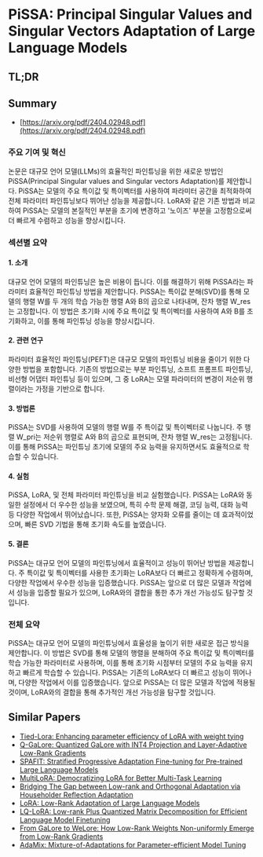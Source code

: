 # PiSSA: Principal Singular Values and Singular Vectors Adaptation of Large Language Models
## TL;DR
## Summary
- [https://arxiv.org/pdf/2404.02948.pdf](https://arxiv.org/pdf/2404.02948.pdf)

### 주요 기여 및 혁신
논문은 대규모 언어 모델(LLMs)의 효율적인 파인튜닝을 위한 새로운 방법인 PiSSA(Principal Singular values and Singular vectors Adaptation)를 제안합니다. PiSSA는 모델의 주요 특이값 및 특이벡터를 사용하여 파라미터 공간을 최적화하여 전체 파라미터 파인튜닝보다 뛰어난 성능을 제공합니다. LoRA와 같은 기존 방법과 비교하여 PiSSA는 모델의 본질적인 부분을 초기에 변경하고 '노이즈' 부분을 고정함으로써 더 빠르게 수렴하고 성능을 향상시킵니다.

### 섹션별 요약

#### 1. 소개
대규모 언어 모델의 파인튜닝은 높은 비용이 듭니다. 이를 해결하기 위해 PiSSA라는 파라미터 효율적인 파인튜닝 방법을 제안합니다. PiSSA는 특이값 분해(SVD)를 통해 모델의 행렬 W를 두 개의 학습 가능한 행렬 A와 B의 곱으로 나타내며, 잔차 행렬 W_res는 고정합니다. 이 방법은 초기화 시에 주요 특이값 및 특이벡터를 사용하여 A와 B를 초기화하고, 이를 통해 파인튜닝 성능을 향상시킵니다.

#### 2. 관련 연구
파라미터 효율적인 파인튜닝(PEFT)은 대규모 모델의 파인튜닝 비용을 줄이기 위한 다양한 방법을 포함합니다. 기존의 방법으로는 부분 파인튜닝, 소프트 프롬프트 파인튜닝, 비선형 어댑터 파인튜닝 등이 있으며, 그 중 LoRA는 모델 파라미터의 변경이 저순위 행렬이라는 가정을 기반으로 합니다.

#### 3. 방법론
PiSSA는 SVD를 사용하여 모델의 행렬 W를 주 특이값 및 특이벡터로 나눕니다. 주 행렬 W_pri는 저순위 행렬로 A와 B의 곱으로 표현되며, 잔차 행렬 W_res는 고정됩니다. 이를 통해 PiSSA는 파인튜닝 초기에 모델의 주요 능력을 유지하면서도 효율적으로 학습할 수 있습니다.

#### 4. 실험
PiSSA, LoRA, 및 전체 파라미터 파인튜닝을 비교 실험했습니다. PiSSA는 LoRA와 동일한 설정에서 더 우수한 성능을 보였으며, 특히 수학 문제 해결, 코딩 능력, 대화 능력 등 다양한 작업에서 뛰어났습니다. 또한, PiSSA는 양자화 오류를 줄이는 데 효과적이었으며, 빠른 SVD 기법을 통해 초기화 속도를 높였습니다.

#### 5. 결론
PiSSA는 대규모 언어 모델의 파인튜닝에서 효율적이고 성능이 뛰어난 방법을 제공합니다. 주 특이값 및 특이벡터를 사용한 초기화는 LoRA보다 더 빠르고 정확하게 수렴하며, 다양한 작업에서 우수한 성능을 입증했습니다. PiSSA는 앞으로 더 많은 모델과 작업에서 성능을 입증할 필요가 있으며, LoRA와의 결합을 통한 추가 개선 가능성도 탐구할 것입니다.

### 전체 요약
PiSSA는 대규모 언어 모델의 파인튜닝에서 효율성을 높이기 위한 새로운 접근 방식을 제안합니다. 이 방법은 SVD를 통해 모델의 행렬을 분해하여 주요 특이값 및 특이벡터를 학습 가능한 파라미터로 사용하며, 이를 통해 초기화 시점부터 모델의 주요 능력을 유지하고 빠르게 학습할 수 있습니다. PiSSA는 기존의 LoRA보다 더 빠르고 성능이 뛰어나며, 다양한 작업에서 이를 입증했습니다. 앞으로 PiSSA는 더 많은 모델과 작업에 적용될 것이며, LoRA와의 결합을 통해 추가적인 개선 가능성을 탐구할 것입니다.

## Similar Papers
- [Tied-Lora: Enhancing parameter efficiency of LoRA with weight tying](2311.09578.md)
- [Q-GaLore: Quantized GaLore with INT4 Projection and Layer-Adaptive Low-Rank Gradients](2407.08296.md)
- [SPAFIT: Stratified Progressive Adaptation Fine-tuning for Pre-trained Large Language Models](2405.00201.md)
- [MultiLoRA: Democratizing LoRA for Better Multi-Task Learning](2311.11501.md)
- [Bridging The Gap between Low-rank and Orthogonal Adaptation via Householder Reflection Adaptation](2405.17484.md)
- [LoRA: Low-Rank Adaptation of Large Language Models](2106.09685.md)
- [LQ-LoRA: Low-rank Plus Quantized Matrix Decomposition for Efficient Language Model Finetuning](2311.12023.md)
- [From GaLore to WeLore: How Low-Rank Weights Non-uniformly Emerge from Low-Rank Gradients](2407.11239.md)
- [AdaMix: Mixture-of-Adaptations for Parameter-efficient Model Tuning](2205.12410.md)
